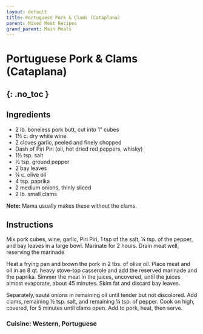 ```yaml
---
layout: default
title: Portuguese Pork & Clams (Cataplana)
parent: Mixed Meat Recipes
grand_parent: Main Meals
---
```


# Portuguese Pork & Clams (Cataplana)
{: .no_toc }
---

## Ingredients
<ul>
	<li>2 lb. boneless pork butt, cut into 1” cubes</li>
	<li>1½ c. dry white wine</li>
	<li>2 cloves garlic, peeled and finely chopped</li>
	<li>Dash of Piri Piri (oil, hot dried red peppers, whisky)</li>
	<li>1½ tsp. salt</li>
	<li>½ tsp. ground pepper</li>
	<li>2 bay leaves</li>
	<li>¼ c. olive oil</li>
	<li>4 tsp. paprika</li>
	<li>2 medium onions, thinly sliced</li>
	<li>2 lb. small clams</li>
</ul>

<b>Note:</b> Mama usually makes these without the clams.

## Instructions
Mix pork cubes, wine, garlic, Piri Piri, 1 tsp of the salt, ¼ tsp. of the pepper, and bay leaves in a large bowl. Marinate for 2 hours. Drain meat well, reserving the marinade

Heat a frying pan and brown the pork in 2 tbs. of olive oil. Place meat and oil in an 8 qt. heavy stove-top casserole and add the reserved marinade and the paprika. Simmer the meat in the juices, uncovered, until the juices almost evaporate, about 45 minutes. Skim fat and discard bay leaves.

Separately, sauté onions in remaining oil until tender but not discolored. Add clams, remaining ½ tsp. salt, and remaining ¼ tsp. of pepper. Cook on high, covered, for 5 minutes until clams open. Add to pork, heat, then serve.

### Cuisine: Western, Portuguese